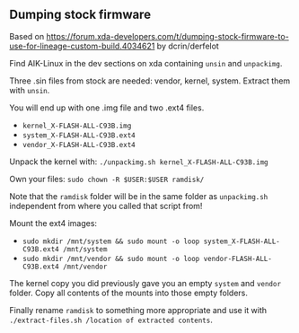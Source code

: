 ## Dumping stock firmware

Based on https://forum.xda-developers.com/t/dumping-stock-firmware-to-use-for-lineage-custom-build.4034621 by dcrin/derfelot

Find AIK-Linux in the dev sections on xda containing `unsin` and `unpackimg`.

Three .sin files from stock are needed: vendor, kernel, system.
Extract them with `unsin`.

You will end up with one .img file and two .ext4 files.

- `kernel_X-FLASH-ALL-C93B.img`
- `system_X-FLASH-ALL-C93B.ext4`
- `vendor_X-FLASH-ALL-C93B.ext4`

Unpack the kernel with: `./unpackimg.sh kernel_X-FLASH-ALL-C93B.img`

Own your files: `sudo chown -R $USER:$USER ramdisk/`

Note that the `ramdisk` folder will be in the same folder as `unpackimg.sh` independent from where you called that script from!

Mount the ext4 images:

- `sudo mkdir /mnt/system && sudo mount -o loop system_X-FLASH-ALL-C93B.ext4 /mnt/system`
- `sudo mkdir /mnt/vendor && sudo mount -o loop vendor-FLASH-ALL-C93B.ext4 /mnt/vendor`

The kernel copy you did previously gave you an empty `system` and `vendor` folder.
Copy all contents of the mounts into those empty folders.

Finally rename `ramdisk` to something more appropriate and use it with `./extract-files.sh /location of extracted contents`.

